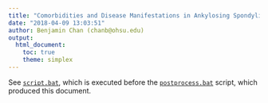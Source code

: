 ```yaml
---
title: "Comorbidities and Disease Manifestations in Ankylosing Spondylitis (BAD AS)"
date: "2018-04-09 13:03:51"
author: Benjamin Chan (chanb@ohsu.edu)
output:
  html_document:
    toc: true
    theme: simplex
---
```

See [`script.bat`](../scripts), 
which is executed before the [`postprocess.bat`](../scripts) script, 
which produced this document.


